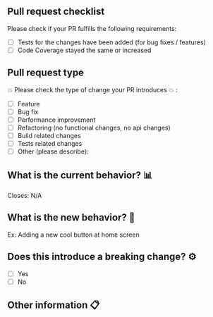 ## Pull request checklist

Please check if your PR fulfills the following requirements:

- [ ] Tests for the changes have been added (for bug fixes / features)
- [ ] Code Coverage stayed the same or increased

## Pull request type

<!-- Please do not submit updates to dependencies unless it fixes an issue. -->

<!-- Please try to limit your pull request to one type, submit multiple pull requests if needed. -->

:boom: Please check the type of change your PR introduces :boom: :

- [ ] Feature
- [ ] Bug fix
- [ ] Performance improvement
- [ ] Refactoring (no functional changes, no api changes)
- [ ] Build related changes
- [ ] Tests related changes
- [ ] Other (please describe):

## What is the current behavior? :bar_chart:

<!-- Please describe the current behavior that you are modifying, or link to a relevant issue. -->

Closes: N/A

## What is the new behavior? :tada:

<!-- Please describe the behavior or changes that are being added by this PR. -->

Ex: Adding a new cool button at home screen

<!-- Describe the change(s) made -->

## Does this introduce a breaking change? :gear:

- [ ] Yes
- [ ] No

<!-- If this introduces a breaking change, please describe the impact and migration path for existing applications below. -->

## Other information :clipboard:

<!-- Any other information that is important to this PR such as screenshots of how the component looks before and after the change. -->
